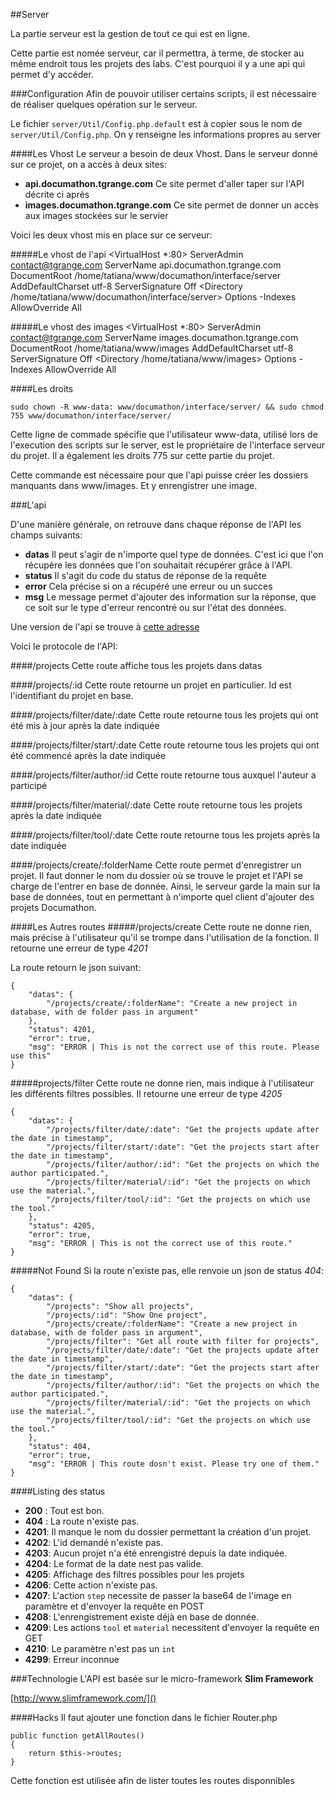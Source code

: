 ##Server

La partie serveur est la gestion de tout ce qui est en ligne.

Cette partie est nomée serveur, car il permettra, à terme, de stocker au même endroit tous les projets des labs. C'est pourquoi il y a une api qui permet d'y accéder.

###Configuration
Afin de pouvoir utiliser certains scripts, il est nécessaire de réaliser quelques opération sur le serveur.

Le fichier `server/Util/Config.php.default` est à copier sous le nom de `server/Util/Config.php`. On y renseigne les informations propres au server

####Les Vhost
Le serveur a besoin de deux Vhost. Dans le serveur donné sur ce projet, on a accès à deux sites:

* **api.documathon.tgrange.com** Ce site permet d'aller taper sur l'API décrite ci après
* **images.documathon.tgrange.com** Ce site permet de donner un accès aux images stockées sur le servier

Voici les deux vhost mis en place sur ce serveur:

#####Le vhost de l'api
	<VirtualHost *:80>
        ServerAdmin contact@tgrange.com
        ServerName  api.documathon.tgrange.com
        DocumentRoot /home/tatiana/www/documathon/interface/server
    	AddDefaultCharset utf-8
        ServerSignature Off
        <Directory /home/tatiana/www/documathon/interface/server>
            Options -Indexes
            AllowOverride All
        </Directory>
	</VirtualHost>
	
#####Le vhost des images
	<VirtualHost *:80>
        ServerAdmin contact@tgrange.com
        ServerName  images.documathon.tgrange.com
        DocumentRoot /home/tatiana/www/images
    	AddDefaultCharset utf-8
        ServerSignature Off
        <Directory /home/tatiana/www/images>
            Options -Indexes
            AllowOverride All
        </Directory>
	</VirtualHost>

####Les droits

	sudo chown -R www-data: www/documathon/interface/server/ && sudo chmod 755 www/documathon/interface/server/
	
Cette ligne de commade spécifie que l'utilisateur www-data, utilisé lors de l'execution des scripts sur le server, est le propriétaire de l'interface serveur du projet. Il a également les droits 775 sur cette partie du projet.

Cette commande est nécessaire pour que l'api puisse créer les dossiers manquants dans www/images. Et y enrengistrer une image.

###L'api

D'une manière générale, on retrouve dans chaque réponse de l'API les champs suivants:
* **datas** Il peut s'agir de n'importe quel type de données. C'est ici que l'on récupère les données que l'on souhaitait récupérer grâce à l'API.
* **status** Il s'agit du code du status de réponse de la requête
* **error** Cela précise si on a récupéré une erreur ou un succes
* **msg** Le message permet d'ajouter des information sur la réponse, que ce soit sur le type d'erreur rencontré ou sur l'état des données.

Une version de l'api se trouve à [cette adresse](http://api.documathon.tgrange.com/)

Voici le protocole de l'API:

####/projects
Cette route affiche tous les projets dans datas

####/projects/:id
Cette route retourne un projet en particulier. Id est l'identifiant du projet en base.

####/projects/filter/date/:date
Cette route retourne tous les projets qui ont été mis à jour après la date indiquée

####/projects/filter/start/:date
Cette route retourne tous les projets qui ont été commencé après la date indiquée

####/projects/filter/author/:id
Cette route retourne tous auxquel l'auteur a participé

####/projects/filter/material/:date
Cette route retourne tous les projets après la date indiquée

####/projects/filter/tool/:date
Cette route retourne tous les projets après la date indiquée

####/projects/create/:folderName
Cette route permet d'enregistrer un projet. Il faut donner le nom du dossier où se trouve le projet et l'API se charge de l'entrer en base de donnée. Ainsi, le serveur garde la main sur la base de données, tout en permettant à n'importe quel client d'ajouter des projets Documathon.

####Les Autres routes
#####/projects/create
Cette route ne donne rien, mais précise à l'utilisateur qu'il se trompe dans l'utilisation de la fonction. Il retourne une erreur de type *4201*

La route retourn le json suivant:

	{
		"datas": {
			"/projects/create/:folderName": "Create a new project in database, with de folder pass in argument"
		},
		"status": 4201,
		"error": true,
		"msg": "ERROR | This is not the correct use of this route. Please use this"
	}
	
#####projects/filter
Cette route ne donne rien, mais indique à l'utilisateur les différents filtres possibles. Il retourne une erreur de type *4205*

	{
		"datas": {
			"/projects/filter/date/:date": "Get the projects update after the date in timestamp",
			"/projects/filter/start/:date": "Get the projects start after the date in timestamp",
			"/projects/filter/author/:id": "Get the projects on which the author participated.",
			"/projects/filter/material/:id": "Get the projects on which use the material.",
			"/projects/filter/tool/:id": "Get the projects on which use the tool."
		},
		"status": 4205,
		"error": true,
		"msg": "ERROR | This is not the correct use of this route."
	}

#####Not Found
Si la route n'existe pas, elle renvoie un json de status *404*:

	{
		"datas": {
			"/projects": "Show all projects",
			"/projects/:id": "Show One project",
			"/projects/create/:folderName": "Create a new project in database, with de folder pass in argument",
			"/projects/filter": "Get all route with filter for projects",
			"/projects/filter/date/:date": "Get the projects update after the date in timestamp",
			"/projects/filter/start/:date": "Get the projects start after the date in timestamp",
			"/projects/filter/author/:id": "Get the projects on which the author participated.",
			"/projects/filter/material/:id": "Get the projects on which use the material.",
			"/projects/filter/tool/:id": "Get the projects on which use the tool."
		},
		"status": 404,
		"error": true,
		"msg": "ERROR | This route dosn't exist. Please try one of them."
	}

####Listing des status
* **200** : Tout est bon.
* **404** : La route n'existe pas.
* **4201**: Il manque le nom du dossier permettant la création d'un projet.
* **4202**: L'id demandé n'existe pas.
* **4203**: Aucun projet n'a été enrengistré depuis la date indiquée.
* **4204**: Le format de la date nest pas valide.
* **4205**: Affichage des filtres possibles pour les projets
* **4206**: Cette action n'existe pas.
* **4207**: L'action `step` necessite de passer la base64 de l'image en paramètre et d'envoyer la requête en POST
* **4208**: L'enrengistrement existe déjà en base de donnée.
* **4209**: Les actions `tool` et `material` necessitent d'envoyer la requête en GET
* **4210**: Le paramètre n'est pas un `int`
* **4299**: Erreur inconnue

###Technologie
L'API est basée sur le micro-framework **Slim Framework**

[http://www.slimframework.com/]()

####Hacks
Il faut ajouter une fonction dans le fichier Router.php
	
    public function getAllRoutes()
    {
        return $this->routes;
    }
    
Cette fonction est utilisée afin de lister toutes les routes disponnibles